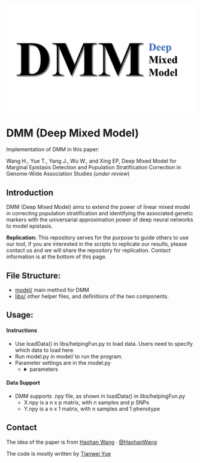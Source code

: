 ![DMM](DMM.PNG "Deep Mixed Model")

# DMM (Deep Mixed Model)

Implementation of DMM in this paper:

Wang H., Yue T., Yang J., Wu W., and Xing EP, Deep Mixed Model for Marginal Epistasis Detection and Population Stratification Correction in Genome-Wide Association Studies (_under review_) 

## Introduction

DMM (Deep Mixed Model) aims to extend the power of linear mixed model in correcting population stratification and identifying the associated genetic markers with the universarial approximation power of deep neural networks to model epistasis. 

<!--- ![Introduction](intro.PNG "Introduction") -->

**Replication:** This repository serves for the purpose to guide others to use our tool, if you are interested in the scripts to replicate our results, please contact us and we will share the repository for replication. Contact information is at the bottom of this page.

## File Structure:

* [model/](https://github.com/HaohanWang/DMM/tree/master/model) main method for DMM
* [libs/](https://github.com/HaohanWang/DMM/tree/master/libs) other helper files, and definitions of the two components. 

## Usage:

#### Instructions

*  Use loadData() in libs/helpingFun.py to load data. Users need to specify which data to load here. 
*  Run model.py in model/ to run the program. 
*  Parameter settings are in the model.py
      - <details><summary>parameters</summary>
        <p>
              
          - epochs for both CNN and LSTM
          - learning rates for both CNN and LSTM
          - batch size
          - hidden state size (we use a percentage to control the hidden state size)
          - dropout rate
        </p>
</details>


#### Data Support
* DMM supports .npy file, as shown in loadData() in libs/helpingFun.py
    - X.npy is a n x p matrix, with n samples and p SNPs
    - Y.npy is a n x 1 matrix, with n samples and 1 phenotype


## Contact
The idea of the paper is from [Haohan Wang](http://www.cs.cmu.edu/~haohanw/)
&middot;
[@HaohanWang](https://twitter.com/HaohanWang)

The code is mostly written by [Tianwei Yue](https://github.com/ThitherShore)
